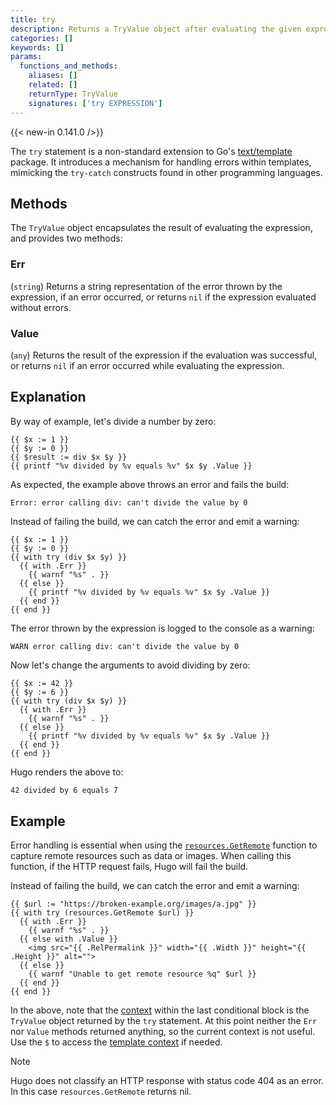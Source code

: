 ```yaml
---
title: try
description: Returns a TryValue object after evaluating the given expression.
categories: []
keywords: []
params:
  functions_and_methods:
    aliases: []
    related: []
    returnType: TryValue
    signatures: ['try EXPRESSION']
---
```


{{< new-in 0.141.0 />}}

The `try` statement is a non-standard extension to Go's [text/template] package. It introduces a mechanism for handling errors within templates, mimicking the `try-catch` constructs found in other programming languages.

## Methods

The `TryValue` object encapsulates the result of evaluating the expression, and provides two methods:

### Err

(`string`) Returns a string representation of the error thrown by the expression, if an error occurred, or returns `nil` if the expression evaluated without errors.

### Value

(`any`) Returns the result of the expression if the evaluation was successful, or returns `nil` if an error occurred while evaluating the expression.

## Explanation

By way of example, let's divide a number by zero:

```go-html-template
{{ $x := 1 }}
{{ $y := 0 }}
{{ $result := div $x $y }}
{{ printf "%v divided by %v equals %v" $x $y .Value }}
```

As expected, the example above throws an error and fails the build:

```terminfo
Error: error calling div: can't divide the value by 0
```

Instead of failing the build, we can catch the error and emit a warning:

```go-html-template
{{ $x := 1 }}
{{ $y := 0 }}
{{ with try (div $x $y) }}
  {{ with .Err }}
    {{ warnf "%s" . }}
  {{ else }}
    {{ printf "%v divided by %v equals %v" $x $y .Value }}
  {{ end }}
{{ end }}
```

The error thrown by the expression is logged to the console as a warning:

```terminfo
WARN error calling div: can't divide the value by 0
```

Now let's change the arguments to avoid dividing by zero:

```go-html-template
{{ $x := 42 }}
{{ $y := 6 }}
{{ with try (div $x $y) }}
  {{ with .Err }}
    {{ warnf "%s" . }}
  {{ else }}
    {{ printf "%v divided by %v equals %v" $x $y .Value }}
  {{ end }}
{{ end }}
```

Hugo renders the above to:

```html
42 divided by 6 equals 7
```

## Example

Error handling is essential when using the [`resources.GetRemote`] function to capture remote resources such as data or images. When calling this function, if the HTTP request fails, Hugo will fail the build.

Instead of failing the build, we can catch the error and emit a warning:

```go-html-template
{{ $url := "https://broken-example.org/images/a.jpg" }}
{{ with try (resources.GetRemote $url) }}
  {{ with .Err }}
    {{ warnf "%s" . }}
  {{ else with .Value }}
    <img src="{{ .RelPermalink }}" width="{{ .Width }}" height="{{ .Height }}" alt="">
  {{ else }}
    {{ warnf "Unable to get remote resource %q" $url }}
  {{ end }}
{{ end }}
```
In the above, note that the [context](g) within the last conditional block is the `TryValue` object returned by the `try` statement. At this point neither the `Err` nor `Value` methods returned anything, so the current context is not useful. Use the `$` to access the [template context] if needed.

> [!note]
> Hugo does not classify an HTTP response with status code 404 as an error. In this case `resources.GetRemote` returns nil.

[`resources.GetRemote`]: /functions/resources/getremote/
[template context]: /templates/introduction/#template-context
[text/template]: https://pkg.go.dev/text/template
